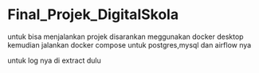# Final_Projek_DigitalSkola

untuk bisa menjalankan projek disarankan meggunakan docker desktop
kemudian jalankan docker compose untuk postgres,mysql dan airflow nya

untuk log nya di extract dulu


